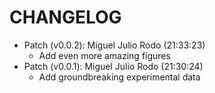 # CHANGELOG

- Patch (v0.0.2): Miguel Julio Rodo (21:33:23)
  - Add even more amazing figures
- Patch (v0.0.1): Miguel Julio Rodo (21:30:24)
  - Add groundbreaking experimental data

